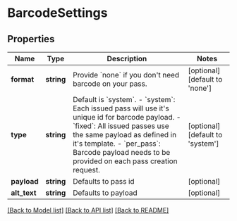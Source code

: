 # BarcodeSettings

## Properties
Name | Type | Description | Notes
------------ | ------------- | ------------- | -------------
**format** | **string** | Provide &#x60;none&#x60; if you don&#x27;t need barcode on your pass. | [optional] [default to 'none']
**type** | **string** | Default is &#x60;system&#x60;.  - &#x60;system&#x60;: Each issued pass will use it&#x27;s unique id for barcode payload.  - &#x60;fixed&#x60;: All issued passes use the same payload as defined in it&#x27;s template. - &#x60;per_pass&#x60;: Barcode payload needs to be provided on each pass creation request. | [optional] [default to 'system']
**payload** | **string** | Defaults to pass id | [optional] 
**alt_text** | **string** | Defaults to payload | [optional] 

[[Back to Model list]](../../README.md#documentation-for-models) [[Back to API list]](../../README.md#documentation-for-api-endpoints) [[Back to README]](../../README.md)

